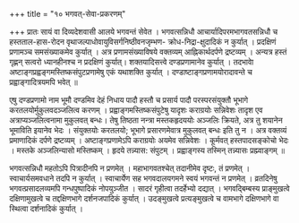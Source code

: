 +++
title = "१० भगवत्-सेवा-प्रकरणम्"

+++
प्रातः सायं वा दिव्यदेशवासी आलये भगवन्तं सेवेत । 
भगवत्सन्निधौ आचार्यादिपरमभागवतसन्निधौ च हस्तताल-हास-रोदन वृथाजल्पाधोवायुविसर्गनिष्ठीवनजृम्भण- क्रोध-निद्रा-क्षुदादिकं न कुर्यात् । 
प्रदक्षिणं प्रणामञ्च समसंख्याकमेव कुर्यात् । 
अत्र प्रणामसंख्याविषये वक्तव्यम् आह्निकार्थदर्पणे द्रष्टव्यम् । 
अन्यत्र हस्तं गृह्णन् सत्वरो ध्यानहीनश्च न प्रदक्षिणं कुर्यात्। 
शक्तयादिसत्त्वे दण्डप्रणामानेव कुर्यात् । 
तदभावेा अष्टाङ्गप्रह्वङ्गमस्तिष्कसंपुटप्रणामेषु एकं यथाशक्ति कुर्यात् । दण्डाष्टाङ्गप्रणामयोरादावन्ते च प्रह्वाङ्गादित्रयमपि भवेत् ॥

एषु दण्डप्रणामो नाम भूमौ दण्डमिव देहं निधाय पादौ हस्तौ च प्रसार्य पादौ परस्परसंयुक्तौ भूभागे करतलयोर्मुकुलवदञ्जलित्व करणम् । प्रह्वाङ्गमस्तिष्कसंपुटेषु यादृशः कराग्रयोः सन्निवेशः तादृश एव अत्राप्यञ्जलित्वनामा मुकुलवत् बन्धः। 
तेषु तिष्ठता नन्त्रा मस्तकहृदययोः अञ्जलिः क्रियते, अत्र तु शयानेन भूमाविति इयानेव भेदः । 
संयुक्तयोः करतलयो; भूभागे प्रसारणमेवात्र मुकुलवत् बन्धः इति तु न । 
अत्र वक्तव्यं प्रमाणादिकं दर्पणे द्रष्टव्यम् । 
अष्टाङ्गप्रणामेऽपि कराग्रयोः अयमेव सन्निवेशः । 
कूर्मवत् हस्तपादसङ्कोचो भेदः । 
मस्तके अञ्जलिन्यासो मस्तिष्कम् । 
हृदये तन्न्यास: संपुटम् ।
प्रह्वाङ्गस्य तस्मिन् तन्न्यासः प्रह्म्वाङ्गम् ॥

भगवत्सन्निधौ महतोऽपि पित्रादीनपि न प्रणमेत् । 
महाभागवतश्चेत् तदानीमेव दृष्टः, तं प्रणमेत् । 
स्वाचार्यसमवधाने तदपि न कुर्यात् । 
स्वाचार्येण सह भगवदालयगमने स्वयं भगवन्तं न प्रणमेत् । 
व्रतदिनेषु भगवत्प्रसादलव्यमपि गन्धपुष्पादिकं नोपयुञ्जीत । 
सादरं गृहीत्वा तदर्हेभ्यो दद्यात् । 
भगवद्बिम्बस्य प्राङ्मुखत्वे दक्षिणामुखत्वे च तद्दक्षिणभागे दर्शनजपादिकं कुर्यात् । उदङ्मुखत्वे प्रत्यङ्मुखत्वे च वामभागे दक्षिणभागे वा स्थित्वा दर्शनादिकं कुर्यात् ।